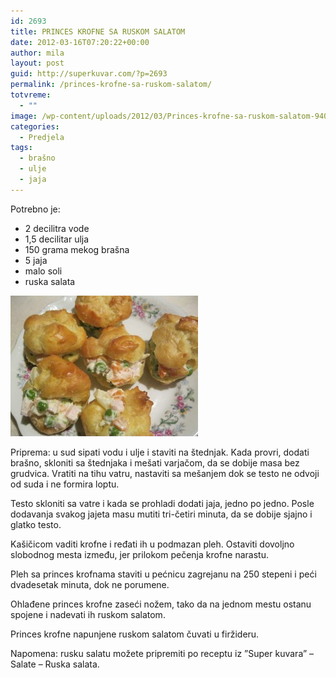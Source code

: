 ```yaml
---
id: 2693
title: PRINCES KROFNE SA RUSKOM SALATOM
date: 2012-03-16T07:20:22+00:00
author: mila
layout: post
guid: http://superkuvar.com/?p=2693
permalink: /princes-krofne-sa-ruskom-salatom/
totvreme:
  - ""
image: /wp-content/uploads/2012/03/Princes-krofne-sa-ruskom-salatom-940x198.jpg
categories:
  - Predjela
tags:
  - brašno
  - ulje
  - jaja
---
```

Potrebno je:

  * 2 decilitra vode
  * 1,5 decilitar ulja
  * 150 grama mekog brašna
  * 5 jaja
  * malo soli
  * ruska salata

<img class="alignnone size-medium wp-image-2694" title="Princes krofne sa ruskom salatom" src="/wp-content/uploads/2012/03/Princes-krofne-sa-ruskom-salatom-300x225.jpg" alt="" width="300" height="225" /> 

Priprema: u sud sipati vodu i ulje i staviti na štednjak. Kada provri, dodati brašno, skloniti sa štednjaka i mešati varjačom, da se dobije masa bez grudvica. Vratiti na tihu vatru, nastaviti sa mešanjem dok se testo ne odvoji od suda i ne formira loptu.

Testo skloniti sa vatre i kada se prohladi dodati jaja, jedno po jedno. Posle dodavanja svakog jajeta masu mutiti tri-četiri minuta, da se dobije sjajno i glatko testo.

Kašičicom vaditi krofne i ređati ih u podmazan pleh. Ostaviti dovoljno slobodnog mesta između, jer prilokom pečenja krofne narastu.

Pleh sa princes krofnama staviti u pećnicu zagrejanu na 250 stepeni i peći dvadesetak minuta, dok ne porumene.

Ohlađene princes krofne zaseći nožem, tako da na jednom mestu ostanu spojene i nadevati ih ruskom salatom.

Princes krofne napunjene ruskom salatom čuvati u firžideru.

Napomena: rusku salatu možete pripremiti po receptu iz &#8221;Super kuvara&#8221; – Salate – Ruska salata.